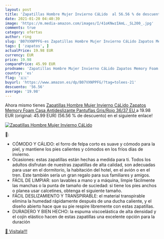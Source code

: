 ```yaml
---
layout: post
title: 'Zapatillas Hombre Mujer Invierno CáLido  al 56.56 % de descuento'
date: 2021-01-20 04:40:39
image: 'https://m.media-amazon.com/images/I/41oKNwzIAmL._SL200_.jpg'
comments: true
category: ofertas
author: ring
slug: 'B07VXNPPFG-es Zapatillas Hombre Mujer Invierno CáLido Zapatos Memory...'
tags: [ 'zapatos', ]
actualPrice: 19.98 EUR
currency: EUR
price: 19.98
comparePrice: 45.99 EUR
prodname: 'Zapatillas Hombre Mujer Invierno CáLido Zapatos Memory Foam Casa Antideslizante Pantuflas  Gris/Rojo  36/37 EU '
country: 'es'
flag: '🇪🇸'
buyurl: 'https://www.amazon.es/dp/B07VXNPPFG/?tag=tolees-21'
descuento: '56.56'
average: '19.98'
---
```


Ahora mismo tienes [Zapatillas Hombre Mujer Invierno CáLido Zapatos Memory Foam Casa Antideslizante Pantuflas  Gris/Rojo  36/37 EU ](https://www.amazon.es/dp/B07VXNPPFG/?tag=tolees-21) a 19.98 EUR (original: 45.99 EUR) (56.56 %  de descuento) en el siguiente enlace!

[![Zapatillas Hombre Mujer Invierno CáLido ](https://m.media-amazon.com/images/I/41oKNwzIAmL._SL200_.jpg)](https://www.amazon.es/dp/B07VXNPPFG/?tag=tolees-21)

🔎:

- CÓMODO Y CÁLIDO: el forro de felpa corto es suave y cómodo para la piel, y mantiene los pies calientes y cómodos en los fríos días de invierno.
- Ocasiones: estas zapatillas están hechas a medida para ti. Todos los adultos disfrutan de nuestras zapatillas de alta calidad, son adecuadas para usar en el dormitorio, la habitación del hotel, en el avión o en el tren. Este también sería un gran regalo para sus familiares y amigos.
- FÁCIL DE LIMPIAR: son lavables a mano y a máquina, limpie fácilmente las manchas o la punta de tamaño de suciedad: si tiene los pies anchos o planea usar calcetines, obtenga el siguiente tamaño.
- FÁCIL DESLIZAMIENTO Y TRANSPIRABLE: el material transpirable elimina la humedad rápidamente después de una ducha caliente, y el diseño abierto hace que su pie respire libremente con estas zapatillas.
- DURADERO Y BIEN HECHO: la espuma viscoelástica de alta densidad y el cojín elástico hacen de estas zapatillas una excelente opción para la duración

[🛒 Visítala!!!](https://www.amazon.es/dp/B07VXNPPFG/?tag=tolees-21)
